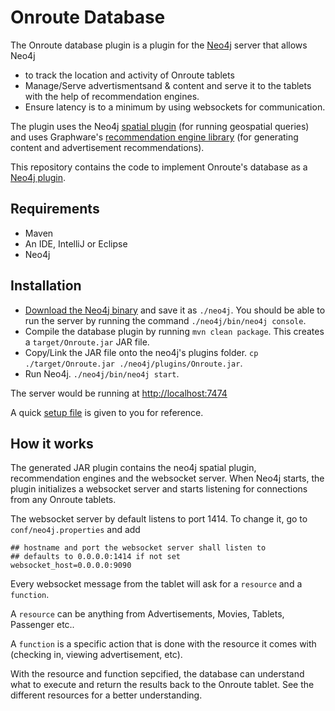 Onroute Database
================

The Onroute database plugin is a plugin for the [Neo4j](http://neo4j.com) server that allows Neo4j 

 - to track the location and activity of Onroute tablets
 - Manage/Serve advertismentsand & content and serve it to the tablets with the help of recommendation engines.
 - Ensure latency is to a minimum by using websockets for communication.

The plugin uses the Neo4j [spatial plugin](https://github.com/neo4j-contrib/spatial) (for running geospatial queries) and uses Graphware's [recommendation engine library](https://github.com/graphaware/neo4j-reco) (for generating content and advertisement recommendations).

This repository contains the code to implement Onroute's database as a [Neo4j plugin](http://neo4j.com/docs/stable/server-plugins.html). 


Requirements
------------
 - Maven 
 - An IDE, IntelliJ or Eclipse
 - Neo4j 


Installation
------------
 - [Download the Neo4j binary](http://neo4j.com/download) and save it as ```./neo4j```. You should be able to run the server by running the command ```./neo4j/bin/neo4j console```. 
 - Compile the database plugin by running ```mvn clean package```. This creates a ```target/Onroute.jar``` JAR file.
 - Copy/Link the JAR file onto the neo4j's plugins folder. ```cp ./target/Onroute.jar ./neo4j/plugins/Onroute.jar```.
 - Run Neo4j. ```./neo4j/bin/neo4j start```.

 The server would be running at [http://localhost:7474](http://localhost:7474)

 A quick [setup file](./setup.sh) is given to you for reference.


How it works
------------
The generated JAR plugin contains the neo4j spatial plugin, recommendation engines and the websocket server. When Neo4j starts, the plugin initializes a websocket server and starts listening for connections from any Onroute tablets.

The websocket server by default listens to port 1414. To change it, go to `conf/neo4j.properties` and add

```
## hostname and port the websocket server shall listen to
## defaults to 0.0.0.0:1414 if not set
websocket_host=0.0.0.0:9090
```

Every websocket message from the tablet will ask for a ```resource``` and a ```function```. 

A ```resource``` can be anything from Advertisements, Movies, Tablets, Passenger etc.. 

A ```function``` is a specific action that is done with the resource it comes with (checking in, viewing advertisement, etc).

With the resource and function sepcified, the database can understand what to execute and return the results back to the Onroute tablet. See the different resources for a better understanding.
